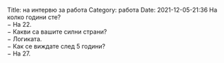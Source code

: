 Title: на интервю за работа
Category: работа
Date: 2021-12-05-21:36
На колко години сте?  
&minus; На 22.  
&minus; Какви са вашите силни страни?  
&minus; Логиката.  
&minus; Как се виждате след 5 години?  
&minus; На 27.

